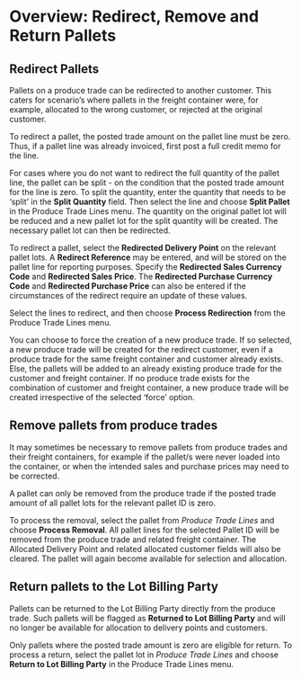 # Overview: Redirect, Remove and Return Pallets

Redirect Pallets
----------------

Pallets on a produce trade can be redirected to another customer. This caters for scenario’s where pallets in the freight container were, for example, allocated to the wrong customer, or rejected at the original customer.

To redirect a pallet, the posted trade amount on the pallet line must be zero. Thus, if a pallet line was already invoiced, first post a full credit memo for the line.

For cases where you do not want to redirect the full quantity of the pallet line, the pallet can be split - on the condition that the posted trade amount for the line is zero. To split the quantity, enter the quantity that needs to be ‘split’ in the **Split Quantity** field. Then select the line and choose **Split Pallet** in the Produce Trade Lines menu. The quantity on the original pallet lot will be reduced and a new pallet lot for the split quantity will be created. The necessary pallet lot can then be redirected.

To redirect a pallet, select the **Redirected Delivery Point** on the relevant pallet lots. A **Redirect Reference** may be entered, and will be stored on the pallet line for reporting purposes. Specify the **Redirected Sales Currency Code** and **Redirected Sales Price**. The **Redirected Purchase Currency Code** and **Redirected Purchase Price** can also be entered if the circumstances of the redirect require an update of these values.

Select the lines to redirect, and then choose **Process Redirection** from the Produce Trade Lines menu.

You can choose to force the creation of a new produce trade. If so selected, a new produce trade will be created for the redirect customer, even if a produce trade for the same freight container and customer already exists. Else, the pallets will be added to an already existing produce trade for the customer and freight container. If no produce trade exists for the combination of customer and freight container, a new produce trade will be created irrespective of the selected ‘force’ option.

  


Remove pallets from produce trades
----------------------------------

It may sometimes be necessary to remove pallets from produce trades and their freight containers, for example if the pallet/s were never loaded into the container, or when the intended sales and purchase prices may need to be corrected.

  


A pallet can only be removed from the produce trade if the posted trade amount of all pallet lots for the relevant pallet ID is zero.

  


To process the removal, select the pallet from *Produce Trade Lines* and choose **Process Removal**. All pallet lines for the selected Pallet ID will be removed from the produce trade and related freight container. The Allocated Delivery Point and related allocated customer fields will also be cleared. The pallet will again become available for selection and allocation.

  


Return pallets to the Lot Billing Party
---------------------------------------

Pallets can be returned to the Lot Billing Party directly from the produce trade. Such pallets will be flagged as **Returned to Lot Billing Party** and will no longer be available for allocation to delivery points and customers.

  


Only pallets where the posted trade amount is zero are eligible for return. To process a return, select the pallet lot in *Produce Trade Lines* and choose **Return to Lot Billing Party** in the Produce Trade Lines menu.

 

